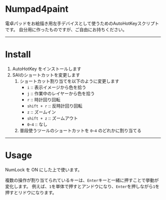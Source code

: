 # Numpad4paint

電卓パッドをお絵描き用左手デバイスとして使うためのAutoHotKeyスクリプトです。
自分用に作ったものですが、ご自由にお持ちください。

----

# Install

1. AutoHotKey をインストールします
2. SAIのショートカットを変更します
    1. ショートカット割り当てを以下のように変更します
        - `i` :: 表示イメージから色を拾う
        - `j` :: 作業中のレイヤーから色を拾う
    	- `r` :: 時計回り回転
    	- `shift + r` :: 反時計回り回転
		- `z` :: ズームイン
		- `shift + z` :: ズームアウト
        - `0~4` :: なし
	2. 普段使うツールのショートカットを `0~4` のどれかに割り当てる

----

# Usage

NumLock を ON にした上で使います。

複数の操作が割り当てられているキーは、`Enter`キーと一緒に押すことで挙動が変化します。
例えば、`1`を単体で押すとアンドウになり、`Enter`を押しながら`1`を押すとリドウになります。
